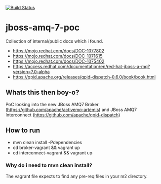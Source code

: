 [![Build Status](https://travis-ci.org/garethahealy/jboss-amq-7-poc.svg?branch=master)](https://travis-ci.org/garethahealy/jboss-amq-7-poc)

# jboss-amq-7-poc
Collection of internal/public docs which i found.

- https://mojo.redhat.com/docs/DOC-1077802
- https://mojo.redhat.com/docs/DOC-1071615
- https://mojo.redhat.com/docs/DOC-1075402
- https://access.redhat.com/documentation/en/red-hat-jboss-a-mq?version=7.0-alpha
- https://qpid.apache.org/releases/qpid-dispatch-0.6.0/book/book.html

## Whats this then boy-o?
PoC looking into the new JBoss AMQ7 Broker (https://github.com/apache/activemq-artemis) and JBoss AMQ7 Interconnect (https://github.com/apache/qpid-dispatch)

## How to run
- mvn clean install -Pdependencies
- cd broker-vagrant && vagrant up
- cd interconnect-vagrant && vagrant up

### Why do i need to mvn clean install?
The vagrant file expects to find any pre-req files in your m2 directory.
